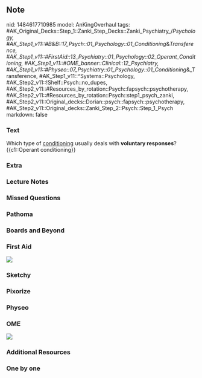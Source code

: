 ## Note
nid: 1484617710985
model: AnKingOverhaul
tags: #AK_Original_Decks::Step_1::Zanki_Step_Decks::Zanki_Psychiatry_/_Psychology, #AK_Step1_v11::#B&B::17_Psych::01_Psychology::01_Conditioning_&_Transference, #AK_Step1_v11::#FirstAid::13_Psychiatry::01_Psychology::02_Operant_Conditioning, #AK_Step1_v11::#OME_banner::Clinical::12_Psychiatry, #AK_Step1_v11::#Physeo::07_Psychiatry::01_Psychology::01_Conditioning_&_Transference, #AK_Step1_v11::^Systems::Psychology, #AK_Step2_v11::!Shelf::Psych::no_dupes, #AK_Step2_v11::#Resources_by_rotation::Psych::fapsych::psychotherapy, #AK_Step2_v11::#Resources_by_rotation::Psych::step1_psych_zanki, #AK_Step2_v11::Original_decks::Dorian::psych::fapsych::psychotherapy, #AK_Step2_v11::Original_decks::Zanki_Step_2::Psych::Step_1_Psych
markdown: false

### Text
<div>
  <div>
    Which type of <u>conditioning</u> usually deals with
    <b>voluntary responses</b>?
  </div>
  <div>
    {{c1::Operant conditioning}}
  </div>
</div>

### Extra


### Lecture Notes


### Missed Questions


### Pathoma


### Boards and Beyond


### First Aid
<img src="tmpISsoZa.png">

### Sketchy


### Pixorize


### Physeo


### OME
<div class="ome-widget">
  <a href=
  "https://onlinemeded.org/spa/psychiatry?ref=anki"><img src=
  "_OME_AnkiFlashcards_Topic_5.png"></a>
</div>

### Additional Resources


### One by one

